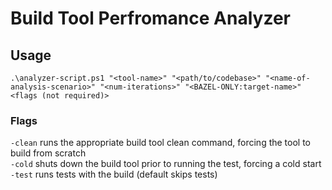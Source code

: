# Build Tool Perfromance Analyzer

## Usage

```.\analyzer-script.ps1 "<tool-name>" "<path/to/codebase>" "<name-of-analysis-scenario>" "<num-iterations>" "<BAZEL-ONLY:target-name>" <flags (not required)>```
  
  ### Flags
  ```-clean``` runs the appropriate build tool clean command, forcing the tool to build from scratch\
  ```-cold``` shuts down the build tool prior to running the test, forcing a cold start\
  ```-test``` runs tests with the build (default skips tests)
